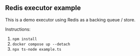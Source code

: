 ## Redis executor example

This is a demo executor using Redis as a backing queue / store.

Instructions:

1. `npm install`
2. `docker compose up --detach`
3. `npx ts-node example.ts`
